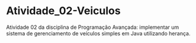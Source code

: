 # Atividade_02-Veiculos
Atividade 02 da disciplina de Programação Avançada: implementar um sistema de gerenciamento de veículos simples em Java utilizando herança.
